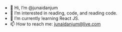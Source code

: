 - 👋 Hi, I’m @junaidanjum
- 👀 I’m interested in reading, code, and reading code.
- 🌱 I’m currently learning React JS.
- 📫 How to reach me: junaidanjum@live.com

<!---
junaidanjum/junaidanjum is a ✨ special ✨ repository because its `README.md` (this file) appears on your GitHub profile.
You can click the Preview link to take a look at your changes.
--->
